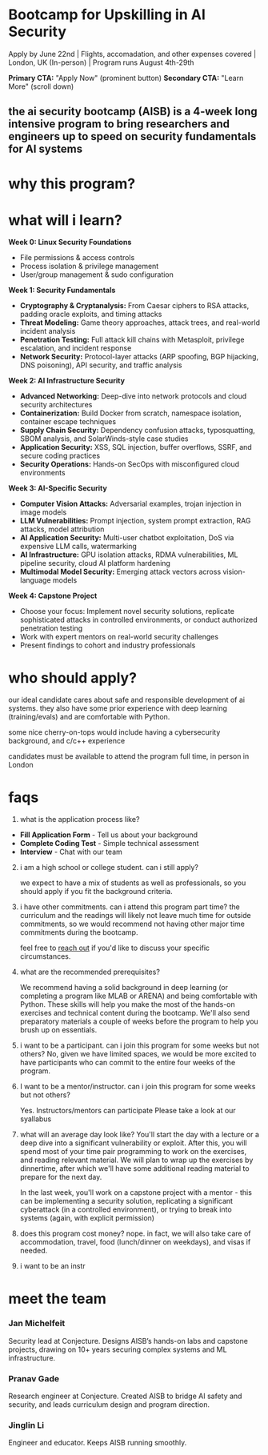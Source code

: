 # Bootcamp for Upskilling in AI Security 

Apply by June 22nd  |  Flights, accomadation, and other expenses covered  |  London, UK (In-person) | Program runs August 4th-29th 


**Primary CTA:** "Apply Now" (prominent button) **Secondary CTA:** "Learn More" (scroll down)

## the ai security bootcamp (AISB) is a 4-week long intensive program to bring researchers and engineers up to speed on security fundamentals for AI systems

# why this program?

# what will i learn? 

**Week 0: Linux Security Foundations**

- File permissions & access controls
- Process isolation & privilege management
- User/group management & sudo configuration

**Week 1: Security Fundamentals**

- **Cryptography & Cryptanalysis:** From Caesar ciphers to RSA attacks, padding oracle exploits, and timing attacks
- **Threat Modeling:** Game theory approaches, attack trees, and real-world incident analysis
- **Penetration Testing:** Full attack kill chains with Metasploit, privilege escalation, and incident response
- **Network Security:** Protocol-layer attacks (ARP spoofing, BGP hijacking, DNS poisoning), API security, and traffic analysis

**Week 2: AI Infrastructure Security**

- **Advanced Networking:** Deep-dive into network protocols and cloud security architectures
- **Containerization:** Build Docker from scratch, namespace isolation, container escape techniques
- **Supply Chain Security:** Dependency confusion attacks, typosquatting, SBOM analysis, and SolarWinds-style case studies
- **Application Security:** XSS, SQL injection, buffer overflows, SSRF, and secure coding practices
- **Security Operations:** Hands-on SecOps with misconfigured cloud environments

**Week 3: AI-Specific Security**

- **Computer Vision Attacks:** Adversarial examples, trojan injection in image models
- **LLM Vulnerabilities:** Prompt injection, system prompt extraction, RAG attacks, model attribution
- **AI Application Security:** Multi-user chatbot exploitation, DoS via expensive LLM calls, watermarking
- **AI Infrastructure:** GPU isolation attacks, RDMA vulnerabilities, ML pipeline security, cloud AI platform hardening
- **Multimodal Model Security:** Emerging attack vectors across vision-language models

**Week 4: Capstone Project**

- Choose your focus: Implement novel security solutions, replicate sophisticated attacks in controlled environments, or conduct authorized penetration testing
- Work with expert mentors on real-world security challenges
- Present findings to cohort and industry professionals

# who should apply?

our ideal candidate cares about safe and responsible development of ai systems. they also have some prior experience with deep learning (training/evals) and are comfortable with Python. 

some nice cherry-on-tops would include having a cybersecurity background, and c/c++ experience

candidates must be available to attend the program full time, in person in London


# faqs

1. what is the application process like? 

- **Fill Application Form** - Tell us about your background
- **Complete Coding Test** - Simple technical assessment
- **Interview** - Chat with our team

2. i am a high school or college student. can i still apply?

	we expect to have a mix of students as well as professionals, so you should apply if you fit the background criteria.

3. i have other commitments. can i attend this program part time? 
	the curriculum and the readings will likely not leave much time for outside commitments, so we would recommend not having other major time commitments during the bootcamp. 
	
	feel free to [reach out](mailto:pranav@aisb.dev) if you'd like to discuss your specific circumstances.

4. what are the recommended prerequisites?

	We recommend having a solid background in deep learning (or completing a program like MLAB or ARENA) and being comfortable with Python. These skills will help you make the most of the hands-on exercises and technical content during the bootcamp. We'll also send preparatory materials a couple of weeks before the program to help you brush up on essentials.

5. i want to be a participant. can i join this program for some weeks but not others?
	No, given we have limited spaces, we would be more excited to have participants who can commit to the entire four weeks of the program.

6. I want to be a mentor/instructor. can i join this program for some weeks but not others?

	Yes. Instructors/mentors can participate  Please take a look at our syallabus 

7. what will an average day look like?
	You'll start the day with a lecture or a deep dive into a significant vulnerability or exploit. After this, you will spend most of your time pair programming to work on the exercises, and reading relevant material. We will plan to wrap up the exercises by dinnertime, after which we'll have some additional reading material to prepare for the next day.
	
	In the last week, you'll work on a capstone project with a mentor - this can be implementing a security solution, replicating a significant cyberattack (in a controlled environment), or trying to break into systems (again, with explicit permission)
8. does this program cost money?
	nope. in fact, we will also take care of accommodation, travel, food (lunch/dinner on weekdays), and visas if needed. 
9. i want to be an instr


# meet the team
### **Jan Michelfeit**

Security lead at Conjecture. Designs AISB’s hands-on labs and capstone projects, drawing on 10+ years securing complex systems and ML infrastructure.

### **Pranav Gade**

Research engineer at Conjecture. Created AISB to bridge AI safety and security, and leads curriculum design and program direction.

### **Jinglin Li**

Engineer and educator. Keeps AISB running smoothly.
